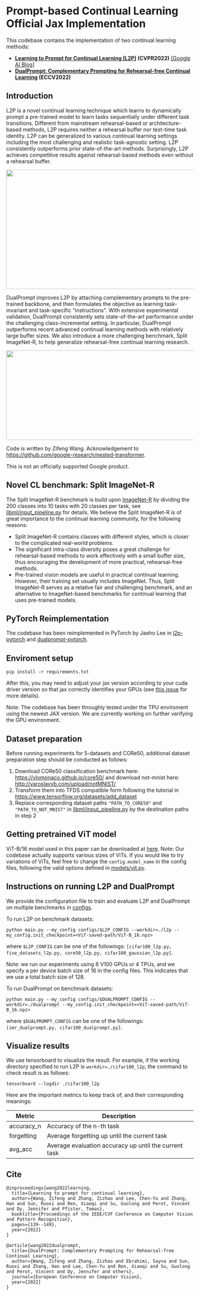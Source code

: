 # Prompt-based Continual Learning Official Jax Implementation

This codebase contains the implementation of two continual learning methods: 

- **[Learning to Prompt for Continual Learning (L2P)](https://arxiv.org/pdf/2112.08654.pdf) (CVPR2022)** [[Google AI Blog]](https://ai.googleblog.com/2022/04/learning-to-prompt-for-continual.html)
- **[DualPrompt: Complementary Prompting for Rehearsal-free Continual Learning](https://arxiv.org/pdf/2204.04799.pdf) (ECCV2022)**

## Introduction
L2P is a novel continual learning technique which learns to dynamically prompt a pre-trained model to learn tasks sequentially under different task transitions. Different from mainstream rehearsal-based or architecture-based methods, L2P requires neither a rehearsal buffer nor test-time task identity. L2P can be generalized to various continual learning settings including the most challenging and realistic task-agnostic setting. L2P consistently outperforms prior state-of-the-art methods. Surprisingly, L2P achieves competitive results against rehearsal-based methods even without a rehearsal buffer.
<p align="center">
<img src="./l2p_illustration.png" width="850" height="320">
</p>
DualPrompt improves L2P by attaching complementary prompts to the pre-trained backbone, and then formulates the objective as learning task-invariant and task-specific “instructions". With extensive experimental validation, DualPrompt consistently sets state-of-the-art performance under the challenging class-incremental setting. In particular, DualPrompt outperforms recent advanced continual learning methods with relatively large buffer sizes. We also introduce a more challenging benchmark, Split ImageNet-R, to help generalize rehearsal-free continual learning research.
<p align="center">
<img src="./dualprompt_illustration.png" width="850" height="240">
</p>


Code is written by Zifeng Wang. Acknowledgement to https://github.com/google-research/nested-transformer.

This is not an officially supported Google product.

## Novel CL benchmark: Split ImageNet-R
The Split ImageNet-R benchmark is build upon [ImageNet-R](https://www.tensorflow.org/datasets/catalog/imagenet_r) by dividing the 200 classes into 10 tasks with 20 classes per task, see [libml/input_pipeline.py](libml/input_pipeline.py) for details. We believe the Split ImageNet-R is of great importance to the continual learning community, for the following reasons:

- Split ImageNet-R contains classes with different styles, which is closer to the complicated real-world problems.
- The significant intra-class diversity poses a great challenge for rehearsal-based methods to work effectively with a small buffer size, thus encouraging the development of more practical, rehearsal-free methods.
- Pre-trained vision models are useful in practical continual learning. However, their training set usually includes ImageNet. Thus, Split ImageNet-R serves as a relative fair and challenging benchmark, and an alternative to ImageNet-based benchmarks for continual learning that uses pre-trained models.

## PyTorch Reimplementation
The codebase has been reimplemented in PyTorch by Jaeho Lee in [l2p-pytorch](https://github.com/JH-LEE-KR/l2p-pytorch) and [dualprompt-pytorch](https://github.com/JH-LEE-KR/dualprompt-pytorch).


## Enviroment setup
```
pip install -r requirements.txt
```
After this, you may need to adjust your jax version according to your cuda driver version so that jax correctly identifies your GPUs (see [this issue](https://github.com/google/jax/issues/5231) for more details).

Note: The codebase has been throughly tested under the TPU enviroment using the newest JAX version. We are currently working on further verifying the GPU environment.

## Dataset preparation
Before running experiments for 5-datasets and CORe50, additional dataset preparation step should be conducted as follows:

1. Download CORe50 classification benchmark here: https://vlomonaco.github.io/core50/ and download not-mnist here: http://yaroslavvb.com/upload/notMNIST/
2. Transform them into TFDS compatible form following the tutorial in https://www.tensorflow.org/datasets/add_dataset
3. Replace corresponding dataset paths `"PATH_TO_CORE50"` and `"PATH_TO_NOT_MNIST"` in [libml/input_pipeline.py](libml/input_pipeline.py) by the destination paths in step 2


## Getting pretrained ViT model
ViT-B/16 model used in this paper can be downloaded at [here](https://storage.googleapis.com/vit_models/imagenet21k/ViT-B_16.npz).
Note: Our codebase actually supports various sizes of ViTs. If you would like to try variations of ViTs, feel free to change the `config.model_name` in the config files, following the valid options defined in [models/vit.py](models/vit.py).


## Instructions on running L2P and DualPrompt
We provide the configuration file to train and evaluate L2P and DualPrompt on multiple benchmarks in [configs](configs/).


To run L2P on benchmark datasets:

```
python main.py --my_config configs/$L2P_CONFIG --workdir=./l2p --my_config.init_checkpoint=<ViT-saved-path/ViT-B_16.npz>
```
where `$L2P_CONFIG` can be one of the followings: `[cifar100_l2p.py, five_datasets_l2p.py, core50_l2p.py, cifar100_gaussian_l2p.py]`.

Note: we run our experiments using 8 V100 GPUs or 4 TPUs, and we specify a per device batch size of 16 in the config files. This indicates that we use a total batch size of 128.


To run DualPrompt on benchmark datasets:

```
python main.py --my_config configs/$DUALPROMPT_CONFIG --workdir=./dualprompt --my_config.init_checkpoint=<ViT-saved-path/ViT-B_16.npz>
```
where `$DUALPROMPT_CONFIG` can be one of the followings: `[imr_dualprompt.py, cifar100_dualprompt.py]`.




## Visualize results
We use tensorboard to visualize the result. For example, if the working directory specified to run L2P is `workdir=./cifar100_l2p`, the command to check result is as follows:

```
tensorboard --logdir ./cifar100_l2p
```
Here are the important metrics to keep track of, and their corresponding meanings:

| Metric    | Description |
| ----------- | ----------- |
| accuracy_n      | Accuracy of the n-th task       |
| forgetting   | Average forgetting up until the current task       |
| avg_acc  | Average evaluation accuracy up until the current task      |



## Cite
```
@inproceedings{wang2022learning,
  title={Learning to prompt for continual learning},
  author={Wang, Zifeng and Zhang, Zizhao and Lee, Chen-Yu and Zhang, Han and Sun, Ruoxi and Ren, Xiaoqi and Su, Guolong and Perot, Vincent and Dy, Jennifer and Pfister, Tomas},
  booktitle={Proceedings of the IEEE/CVF Conference on Computer Vision and Pattern Recognition},
  pages={139--149},
  year={2022}
}
```

```
@article{wang2022dualprompt,
  title={DualPrompt: Complementary Prompting for Rehearsal-free Continual Learning},
  author={Wang, Zifeng and Zhang, Zizhao and Ebrahimi, Sayna and Sun, Ruoxi and Zhang, Han and Lee, Chen-Yu and Ren, Xiaoqi and Su, Guolong and Perot, Vincent and Dy, Jennifer and others},
  journal={European Conference on Computer Vision},
  year={2022}
}
```
